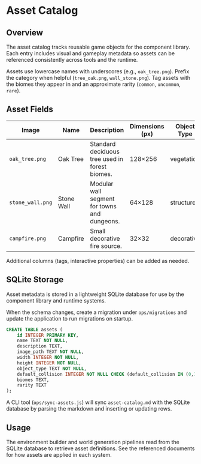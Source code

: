 # Asset Catalog

## Overview
The asset catalog tracks reusable game objects for the component library. Each
entry includes visual and gameplay metadata so assets can be referenced
consistently across tools and the runtime.

Assets use lowercase names with underscores (e.g., `oak_tree.png`). Prefix the
category when helpful (`tree_oak.png`, `wall_stone.png`). Tag assets with the
biomes they appear in and an approximate rarity (`common`, `uncommon`, `rare`).

## Asset Fields
| Image | Name | Description | Dimensions (px) | Object Type | Default Collision | Biomes | Rarity |
|-------|------|-------------|-----------------|-------------|-------------------|--------|--------|
| `oak_tree.png` | Oak Tree | Standard deciduous tree used in forest biomes. | 128×256 | vegetation | true | forest | common |
| `stone_wall.png` | Stone Wall | Modular wall segment for towns and dungeons. | 64×128 | structure | true | all | common |
| `campfire.png` | Campfire | Small decorative fire source. | 32×32 | decorative | false | all | uncommon |

Additional columns (tags, interactive properties) can be added as needed.

## SQLite Storage
Asset metadata is stored in a lightweight SQLite database for use by the
component library and runtime systems.

When the schema changes, create a migration under `ops/migrations` and update
the application to run migrations on startup.

```sql
CREATE TABLE assets (
    id INTEGER PRIMARY KEY,
    name TEXT NOT NULL,
    description TEXT,
    image_path TEXT NOT NULL,
    width INTEGER NOT NULL,
    height INTEGER NOT NULL,
    object_type TEXT NOT NULL,
    default_collision INTEGER NOT NULL CHECK (default_collision IN (0,1)),
    biomes TEXT,
    rarity TEXT
);
```

A CLI tool (`ops/sync-assets.js`) will sync `asset-catalog.md` with the SQLite
database by parsing the markdown and inserting or updating rows.

## Usage
The environment builder and world generation pipelines read from the SQLite
database to retrieve asset definitions. See the referenced documents for how
assets are applied in each system.
